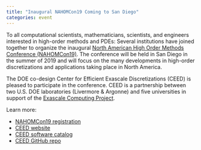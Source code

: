 ```yaml
---
title: "Inaugural NAHOMCon19 Coming to San Diego"
categories: event
---
```


To all computational scientists, mathematicians, scientists, and engineers interested in high-order methods and PDEs: Several institutions have joined together to organize the inaugural [North American High Order Methods Conference (NAHOMCon19)](https://www.nahomcon19.sdsu.edu/). The conference will be held in San Diego in the summer of 2019 and will focus on the many developments in high-order discretizations and applications taking place in North America.

The DOE co-design Center for Efficient Exascale Discretizations (CEED) is pleased to participate in the conference. CEED is a partnership between two U.S. DOE laboratories (Livermore & Argonne) and five universities in support of the [Exascale Computing Project](https://www.exascaleproject.org/).

Learn more:
- [NAHOMCon19 registration](https://www.nahomcon19.sdsu.edu/)
- [CEED website](https://ceed.exascaleproject.org/)
- [CEED software catalog](https://ceed.exascaleproject.org/software/)
- [CEED GitHub repo](https://github.com/ceed/)
